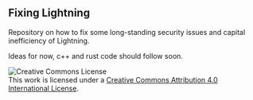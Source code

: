 ## Fixing Lightning

Repository on how to fix some long-standing security issues and
capital inefficiency of Lightning.

Ideas for now, c++ and rust code should follow soon.

![Creative Commons License](https://i.creativecommons.org/l/by/4.0/88x31.png "License CC-BY")
<br>
This work is licensed under a [Creative Commons Attribution 4.0 International License](http://creativecommons.org/licenses/by/4.0/).
